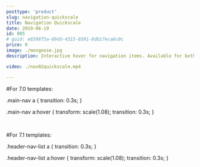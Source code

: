 ```yaml
---
posttype: 'product'
slug: navigation-quickscale
title: Navigation Quickscale
date: 2019-06-19
id: 005
# guid: e659875a-69dd-4315-8591-8db17eca6c0c
price: 0
image: ./mongoose.jpg
description: Interactive hover for navigation items. Available for both Squarespace 7.0 & 7.1 official templates.

video: ./nav02quickscale.mp4

---
```


#For 7.0 templates:
<br />

.main-nav a {
  transition: 0.3s;
}

.main-nav a:hover {
  transform: scale(1.08);
  transition: 0.3s;
}

<br />

#For 7.1 templates:
<br />

.header-nav-list a {
  transition: 0.3s;
}

.header-nav-list a:hover {
  transform: scale(1.08);
  transition: 0.3s;
}